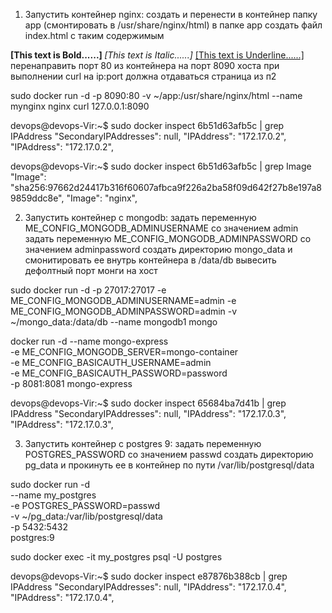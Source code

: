1. Запустить контейнер nginx:
создать и перенести в контейнер папку app (смонтировать в /usr/share/nginx/html)
в папке app создать файл index.html с таким содержимым
<Html>    
<Head>  
<title>  
Example of make a text B,I,U  
</title>  
</Head>  
<Body>   
<b> [This text is Bold......] </b>  
<I> [This text is Italic......] </I>  
<U> [This text is Underline......] </U>   
</Body>  
</Html> 
перенаправить порт 80 из контейнера на порт 8090 хоста
при выполнении curl на ip:port должна отдаваться страница из п2


sudo docker run -d -p 8090:80 -v ~/app:/usr/share/nginx/html --name mynginx nginx
curl 127.0.0.1:8090

devops@devops-Vir:~$ sudo docker inspect 6b51d63afb5c | grep IPAddress 
            "SecondaryIPAddresses": null,
            "IPAddress": "172.17.0.2",
                    "IPAddress": "172.17.0.2",


devops@devops-Vir:~$ sudo docker inspect 6b51d63afb5c | grep Image
        "Image": "sha256:97662d24417b316f60607afbca9f226a2ba58f09d642f27b8e197a89859ddc8e",
            "Image": "nginx",


2. Запустить контейнер с mongodb:
задать переменную ME_CONFIG_MONGODB_ADMINUSERNAME со значением admin
задать переменную ME_CONFIG_MONGODB_ADMINPASSWORD со значением adminpassword
создать директорию mongo_data и смонитировать ее внутрь контейнера в /data/db
вывесить дефолтный порт монги на хост

sudo docker run -d -p 27017:27017 -e ME_CONFIG_MONGODB_ADMINUSERNAME=admin -e ME_CONFIG_MONGODB_ADMINPASSWORD=admin -v ~/mongo_data:/data/db --name mongodb1  mongo

docker run -d --name mongo-express \
    -e ME_CONFIG_MONGODB_SERVER=mongo-container \
    -e ME_CONFIG_BASICAUTH_USERNAME=admin \
    -e ME_CONFIG_BASICAUTH_PASSWORD=password \
    -p 8081:8081 mongo-express

devops@devops-Vir:~$ sudo docker inspect 65684ba7d41b | grep IPAddress 
            "SecondaryIPAddresses": null,
            "IPAddress": "172.17.0.3",
                    "IPAddress": "172.17.0.3",

    

3. Запустить контейнер с postgres 9:
задать переменную POSTGRES_PASSWORD со значением passwd
создать директорию pg_data и прокинуть ее в контейнер по пути /var/lib/postgresql/data

sudo docker run -d \
  --name my_postgres \
  -e POSTGRES_PASSWORD=passwd \
  -v ~/pg_data:/var/lib/postgresql/data \
  -p 5432:5432 \
  postgres:9

sudo docker exec -it my_postgres psql -U postgres

devops@devops-Vir:~$ sudo docker inspect e87876b388cb | grep IPAddress
            "SecondaryIPAddresses": null,
            "IPAddress": "172.17.0.4",
                    "IPAddress": "172.17.0.4",



